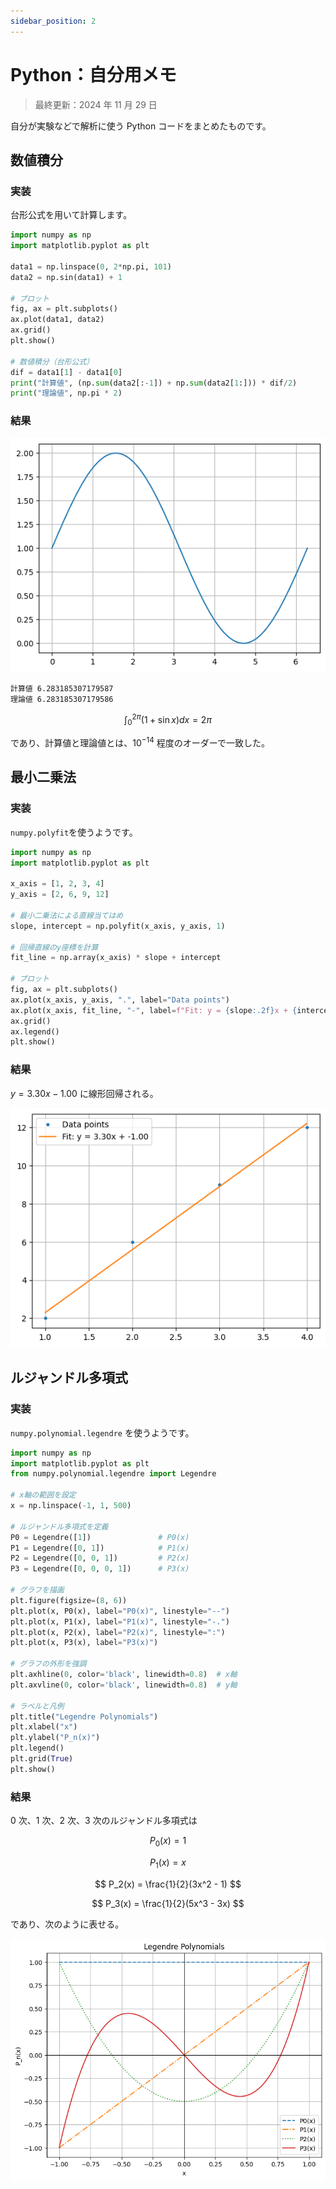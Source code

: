 ```yaml
---
sidebar_position: 2
---
```


# Python：自分用メモ

> 最終更新：2024 年 11 月 29 日

自分が実験などで解析に使う Python コードをまとめたものです。

## 数値積分

### 実装

台形公式を用いて計算します。

```python title="integral.py"
import numpy as np
import matplotlib.pyplot as plt

data1 = np.linspace(0, 2*np.pi, 101)
data2 = np.sin(data1) + 1

# プロット
fig, ax = plt.subplots()
ax.plot(data1, data2)
ax.grid()
plt.show()

# 数値積分（台形公式）
dif = data1[1] - data1[0]
print("計算値", (np.sum(data2[:-1]) + np.sum(data2[1:])) * dif/2)
print("理論値", np.pi * 2)
```

### 結果

![graph](./img/sin.png)

```
計算値 6.283185307179587
理論値 6.283185307179586
```

$$
\int_{0}^{2 \pi} (1 + \sin x) dx = 2 \pi
$$

であり、計算値と理論値とは、$10^{-14}$ 程度のオーダーで一致した。

## 最小二乗法

### 実装

`numpy.polyfit`を使うようです。

```python title="least_squares.py"
import numpy as np
import matplotlib.pyplot as plt

x_axis = [1, 2, 3, 4]
y_axis = [2, 6, 9, 12]

# 最小二乗法による直線当てはめ
slope, intercept = np.polyfit(x_axis, y_axis, 1)

# 回帰直線のy座標を計算
fit_line = np.array(x_axis) * slope + intercept

# プロット
fig, ax = plt.subplots()
ax.plot(x_axis, y_axis, ".", label="Data points")
ax.plot(x_axis, fit_line, "-", label=f"Fit: y = {slope:.2f}x + {intercept:.2f}")
ax.grid()
ax.legend()
plt.show()
```

### 結果

$y = 3.30x - 1.00$ に線形回帰される。

![graph](./img/least_squares.png)

## ルジャンドル多項式

### 実装

`numpy.polynomial.legendre` を使うようです。

```python title="legendre.py"
import numpy as np
import matplotlib.pyplot as plt
from numpy.polynomial.legendre import Legendre

# x軸の範囲を設定
x = np.linspace(-1, 1, 500)

# ルジャンドル多項式を定義
P0 = Legendre([1])               # P0(x)
P1 = Legendre([0, 1])            # P1(x)
P2 = Legendre([0, 0, 1])         # P2(x)
P3 = Legendre([0, 0, 0, 1])      # P3(x)

# グラフを描画
plt.figure(figsize=(8, 6))
plt.plot(x, P0(x), label="P0(x)", linestyle="--")
plt.plot(x, P1(x), label="P1(x)", linestyle="-.")
plt.plot(x, P2(x), label="P2(x)", linestyle=":")
plt.plot(x, P3(x), label="P3(x)")

# グラフの外形を強調
plt.axhline(0, color='black', linewidth=0.8)  # x軸
plt.axvline(0, color='black', linewidth=0.8)  # y軸

# ラベルと凡例
plt.title("Legendre Polynomials")
plt.xlabel("x")
plt.ylabel("P_n(x)")
plt.legend()
plt.grid(True)
plt.show()
```

### 結果

0 次、1 次、2 次、3 次のルジャンドル多項式は

$$
 P_0(x) = 1
$$

$$
P_1(x) = x
$$

$$
P_2(x) = \frac{1}{2}(3x^2 - 1)
$$

$$
P_3(x) = \frac{1}{2}(5x^3 - 3x)
$$

であり、次のように表せる。

![graph](./img/legendre.png)
